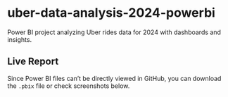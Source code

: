 # uber-data-analysis-2024-powerbi
Power BI project analyzing Uber rides data for 2024 with dashboards and insights.
## Live Report
Since Power BI files can’t be directly viewed in GitHub, you can download the `.pbix` file or check screenshots below.
